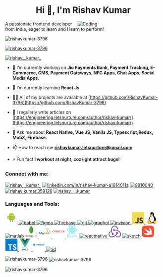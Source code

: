<h1 align="center">Hi 👋, I'm Rishav Kumar</h1>
<img align="right" alt="Coding" width="270" src="https://upload.wikimedia.org/wikipedia/commons/thumb/a/a7/React-icon.svg/440px-React-icon.svg.png")
<h3 align="center">A passionate frontend developer from India, eager to learn and I learn to perform!</h3>

<p align="left"> <img src="https://komarev.com/ghpvc/?username=rishavkumar-3796&label=Profile%20views&color=0e75b6&style=flat" alt="rishavkumar-3796" /> </p>
<p align="left"> <a href="https://github.com/ryo-ma/github-profile-trophy"><img src="https://github-profile-trophy.vercel.app/?username=rishavkumar-3796" alt="rishavkumar-3796" /></a> </p>

<p align="left"> <a href="https://twitter.com/rishav__kumar_" target="blank"><img src="https://img.shields.io/twitter/follow/rishav__kumar_?logo=twitter&style=for-the-badge" alt="rishav__kumar_" /></a> </p>


- 🔭 I’m currently working on **Jio Payments Bank, Payment Tracking, E-Commerce, CMS, Payment Gateways, NFC Apps, Chat Apps, Social Media Apps.**

- 🌱 I’m currently learning **React Js**

- 👨‍💻 All of my projects are available at [https://github.com/RishavKumar-3796](https://github.com/RishavKumar-3796)

- 📝 I regularly write articles on [https://engineering.letsnurture.com/author/rishav-kumar/](https://engineering.letsnurture.com/author/rishav-kumar/)

- 💬 Ask me about **React Native, Vue JS, Vanila JS, Typescript,Redux, MobX, Firebase.**

- 📫 How to reach me **rishavkumar.letsnurture@gmail.com**

- ⚡ Fun fact **I workout at night, coz light attract bugs!**

<h3 align="left">Connect with me:</h3>
<p align="left">
<a href="https://twitter.com/rishav__kumar_" target="blank"><img align="center" src="https://raw.githubusercontent.com/rahuldkjain/github-profile-readme-generator/master/src/images/icons/Social/twitter.svg" alt="rishav__kumar_" height="30" width="40" /></a>
<a href="https://linkedin.com/in/linkedin.com/in/rishav-kumar-a1614011a" target="blank"><img align="center" src="https://raw.githubusercontent.com/rahuldkjain/github-profile-readme-generator/master/src/images/icons/Social/linked-in-alt.svg" alt="linkedin.com/in/rishav-kumar-a1614011a" height="30" width="40" /></a>
<a href="https://stackoverflow.com/users/9810040" target="blank"><img align="center" src="https://raw.githubusercontent.com/rahuldkjain/github-profile-readme-generator/master/src/images/icons/Social/stack-overflow.svg" alt="9810040" height="30" width="40" /></a>
<a href="https://fb.com/rishav.kumar.359126" target="blank"><img align="center" src="https://raw.githubusercontent.com/rahuldkjain/github-profile-readme-generator/master/src/images/icons/Social/facebook.svg" alt="rishav.kumar.359126" height="30" width="40" /></a>
<a href="https://instagram.com/rishav.__.kumar" target="blank"><img align="center" src="https://raw.githubusercontent.com/rahuldkjain/github-profile-readme-generator/master/src/images/icons/Social/instagram.svg" alt="rishav.__.kumar" height="30" width="40" /></a>
</p>

<h3 align="left">Languages and Tools:</h3>
<p align="left"> <a href="https://developer.android.com" target="_blank"> <img src="https://raw.githubusercontent.com/devicons/devicon/master/icons/android/android-original-wordmark.svg" alt="android" width="40" height="40"/> </a> <a href="https://babeljs.io/" target="_blank"> <img src="https://www.vectorlogo.zone/logos/babeljs/babeljs-icon.svg" alt="babel" width="40" height="40"/> </a> <a href="https://www.figma.com/" target="_blank"> <img src="https://www.vectorlogo.zone/logos/figma/figma-icon.svg" alt="figma" width="40" height="40"/> </a> <a href="https://firebase.google.com/" target="_blank"> <img src="https://www.vectorlogo.zone/logos/firebase/firebase-icon.svg" alt="firebase" width="40" height="40"/> </a> <a href="https://git-scm.com/" target="_blank"> <img src="https://www.vectorlogo.zone/logos/git-scm/git-scm-icon.svg" alt="git" width="40" height="40"/> </a> <a href="https://graphql.org" target="_blank"> <img src="https://www.vectorlogo.zone/logos/graphql/graphql-icon.svg" alt="graphql" width="40" height="40"/> </a> <a href="https://www.invisionapp.com/" target="_blank"> <img src="https://www.vectorlogo.zone/logos/invisionapp/invisionapp-icon.svg" alt="invision" width="40" height="40"/> </a> <a href="https://developer.mozilla.org/en-US/docs/Web/JavaScript" target="_blank"> <img src="https://raw.githubusercontent.com/devicons/devicon/master/icons/javascript/javascript-original.svg" alt="javascript" width="40" height="40"/> </a> <a href="https://www.linux.org/" target="_blank"> <img src="https://raw.githubusercontent.com/devicons/devicon/master/icons/linux/linux-original.svg" alt="linux" width="40" height="40"/> </a> <a href="https://www.mathworks.com/" target="_blank"> <img src="https://upload.wikimedia.org/wikipedia/commons/2/21/Matlab_Logo.png" alt="matlab" width="40" height="40"/> </a> <a href="https://www.mongodb.com/" target="_blank"> <img src="https://raw.githubusercontent.com/devicons/devicon/master/icons/mongodb/mongodb-original-wordmark.svg" alt="mongodb" width="40" height="40"/> </a> <a href="https://www.mysql.com/" target="_blank"> <img src="https://raw.githubusercontent.com/devicons/devicon/master/icons/mysql/mysql-original-wordmark.svg" alt="mysql" width="40" height="40"/> </a> <a href="https://www.oracle.com/" target="_blank"> <img src="https://raw.githubusercontent.com/devicons/devicon/master/icons/oracle/oracle-original.svg" alt="oracle" width="40" height="40"/> </a> <a href="https://reactjs.org/" target="_blank"> <img src="https://raw.githubusercontent.com/devicons/devicon/master/icons/react/react-original-wordmark.svg" alt="react" width="40" height="40"/> </a> <a href="https://reactnative.dev/" target="_blank"> <img src="https://reactnative.dev/img/header_logo.svg" alt="reactnative" width="40" height="40"/> </a> <a href="https://redux.js.org" target="_blank"> <img src="https://raw.githubusercontent.com/devicons/devicon/master/icons/redux/redux-original.svg" alt="redux" width="40" height="40"/> </a> <a href="https://www.sketch.com/" target="_blank"> <img src="https://www.vectorlogo.zone/logos/sketchapp/sketchapp-icon.svg" alt="sketch" width="40" height="40"/> </a> <a href="https://developer.apple.com/swift/" target="_blank"> <img src="https://raw.githubusercontent.com/devicons/devicon/master/icons/swift/swift-original.svg" alt="swift" width="40" height="40"/> </a> <a href="https://www.typescriptlang.org/" target="_blank"> <img src="https://raw.githubusercontent.com/devicons/devicon/master/icons/typescript/typescript-original.svg" alt="typescript" width="40" height="40"/> </a> <a href="https://vuejs.org/" target="_blank"> <img src="https://raw.githubusercontent.com/devicons/devicon/master/icons/vuejs/vuejs-original-wordmark.svg" alt="vuejs" width="40" height="40"/> </a> <a href="https://webpack.js.org" target="_blank"> <img src="https://raw.githubusercontent.com/devicons/devicon/d00d0969292a6569d45b06d3f350f463a0107b0d/icons/webpack/webpack-original-wordmark.svg" alt="webpack" width="40" height="40"/> </a> <a href="https://www.adobe.com/products/xd.html" target="_blank"> <img src="https://cdn.worldvectorlogo.com/logos/adobe-xd.svg" alt="xd" width="40" height="40"/> </a> </p>

<p><img align="left" src="https://github-readme-stats.vercel.app/api/top-langs?username=rishavkumar-3796&show_icons=true&locale=en&layout=compact" alt="rishavkumar-3796" /></p>

<p>&nbsp;<img align="center" src="https://github-readme-stats.vercel.app/api?username=rishavkumar-3796&show_icons=true&locale=en" alt="rishavkumar-3796" /></p>

<p><img align="center" src="https://github-readme-streak-stats.herokuapp.com/?user=rishavkumar-3796&" alt="rishavkumar-3796" /></p>
